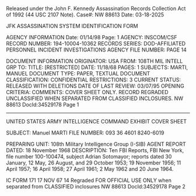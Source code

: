 Released under the John F. Kennedy
Assassination Records Collection Act of
1992 (44 USC 2107 Note). Case#: NW 88613
Date: 03-18-2025

JFK ASSASSINATION SYSTEM
IDENTIFICATION FORM

AGENCY INFORMATION
Date: 01/14/98
Page: 1
AGENCY: INSCOM/CSF
RECORD NUMBER: 194-10004-10362
RECORDS SERIES: DOD-AFFILIATED PERSONNEL INCIDENT INVESTIGATIONS
AGENCY FILE NUMBER: PAGE 14

DOCUMENT INFORMATION
ORIGINATOR: USA
FROM: 108TH MIL INTELL GRP
TO:
TITLE: [RESTRICTED]
DATE: 11/18/68
PAGES: 1
SUBJECTS: MARTI, MANUEL
DOCUMENT TYPE: PAPER, TEXTUAL DOCUMENT
CLASSIFICATION: CONFIDENTIAL
RESTRICTIONS: 3
CURRENT STATUS: RELEASED WITH DELETIONS
DATE OF LAST REVIEW: 03/07/95
OPENING CRITERIA:
COMMENTS: COVER SHEET ONLY. RECORD REGRADED UNCLASSIFIED WHEN SEPARATED FROM CLASSIFIED INCLOSURES.
NW 88613 DocId:34529178 Page 1

---

UNITED STATES ARMY INTELLIGENCE COMMAND
EXHIBIT
COVER SHEET

SUBJECT: Manuel MARTI
FILE NUMBER: 093 36 4601
8240-6019

PREPARING UNIT: 108th Military Intelligence Group (I-SIB)
AGENT REPORT DATED: 18 November 1968
DESCRIPTION: Ten FBI Reports, FBI New York, file number 100-100474, subject Adrian Sotomayor; reports dated 30 January, 12 May, 26 August, and 29 October 1953; 19 November 1956; 11 April 1957; 16 April 1958; 27 April 1961; 2 May 1962 and 20 June 1964.

IC FORM 171
17 NOV 67
14
Regraded FOR OFFICIAL USE ONLY when separated from CLASSIFIED inclosures
NW 88613 DocId:34529178 Page 2

